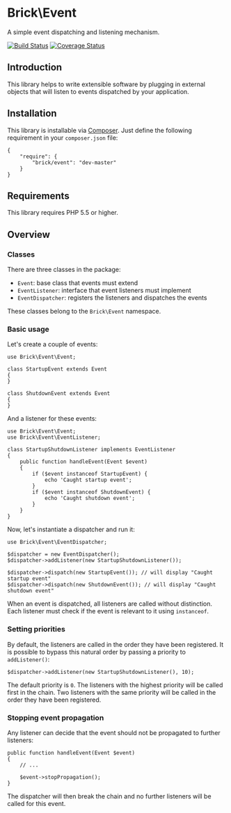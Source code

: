 Brick\Event
===========

A simple event dispatching and listening mechanism.

[![Build Status](https://secure.travis-ci.org/brick/event.png)](http://travis-ci.org/brick/event)
[![Coverage Status](https://coveralls.io/repos/brick/event/badge.png)](https://coveralls.io/r/brick/event)

Introduction
------------

This library helps to write extensible software by plugging in external objects that will
listen to events dispatched by your application.

Installation
------------

This library is installable via [Composer](https://getcomposer.org/).
Just define the following requirement in your `composer.json` file:

    {
        "require": {
            "brick/event": "dev-master"
        }
    }

Requirements
------------

This library requires PHP 5.5 or higher.

Overview
--------

### Classes

There are three classes in the package:

- `Event`: base class that events must extend
- `EventListener`: interface that event listeners must implement
- `EventDispatcher`: registers the listeners and dispatches the events

These classes belong to the `Brick\Event` namespace.

### Basic usage

Let's create a couple of events:

    use Brick\Event\Event;

    class StartupEvent extends Event
    {
    }

    class ShutdownEvent extends Event
    {
    }

And a listener for these events:

    use Brick\Event\Event;
    use Brick\Event\EventListener;

    class StartupShutdownListener implements EventListener
    {
        public function handleEvent(Event $event)
        {
            if ($event instanceof StartupEvent) {
                echo 'Caught startup event';
            }
            if ($event instanceof ShutdownEvent) {
                echo 'Caught shutdown event';
            }
        }
    }

Now, let's instantiate a dispatcher and run it:

    use Brick\Event\EventDispatcher;
    
    $dispatcher = new EventDispatcher();
    $dispatcher->addListener(new StartupShutdownListener());
    
    $dispatcher->dispatch(new StartupEvent()); // will display "Caught startup event"
    $dispatcher->dispatch(new ShutdownEvent()); // will display "Caught shutdown event"

When an event is dispatched, all listeners are called without distinction. Each listener must check if the event
is relevant to it using `instanceof`.

### Setting priorities

By default, the listeners are called in the order they have been registered. It is possible to bypass this
natural order by passing a priority to `addListener()`:

    $dispatcher->addListener(new StartupShutdownListener(), 10);

The default priority is `0`. The listeners with the highest priority will be called first in the chain.
Two listeners with the same priority will be called in the order they have been registered.

### Stopping event propagation

Any listener can decide that the event should not be propagated to further listeners:

    public function handleEvent(Event $event)
    {
        // ...

        $event->stopPropagation();
    }

The dispatcher will then break the chain and no further listeners will be called for this event.
